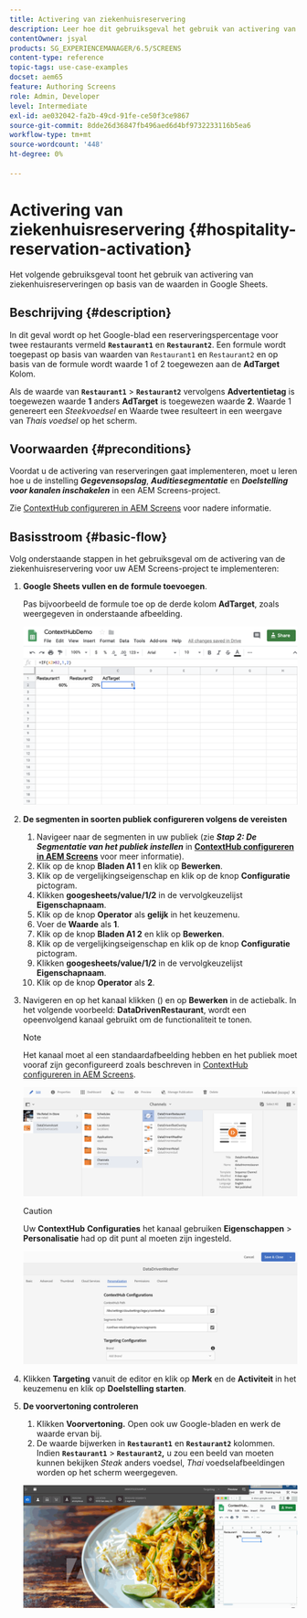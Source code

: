 ```yaml
---
title: Activering van ziekenhuisreservering
description: Leer hoe dit gebruiksgeval het gebruik van activering van ziekenhuisreservering aantoont op basis van de waarden in Google Sheets.
contentOwner: jsyal
products: SG_EXPERIENCEMANAGER/6.5/SCREENS
content-type: reference
topic-tags: use-case-examples
docset: aem65
feature: Authoring Screens
role: Admin, Developer
level: Intermediate
exl-id: ae032042-fa2b-49cd-91fe-ce50f3ce9867
source-git-commit: 8dde26d36847fb496aed6d4bf9732233116b5ea6
workflow-type: tm+mt
source-wordcount: '448'
ht-degree: 0%

---
```


# Activering van ziekenhuisreservering {#hospitality-reservation-activation}

Het volgende gebruiksgeval toont het gebruik van activering van ziekenhuisreserveringen op basis van de waarden in Google Sheets.

## Beschrijving {#description}

In dit geval wordt op het Google-blad een reserveringspercentage voor twee restaurants vermeld **`Restaurant1`** en **`Restaurant2`**. Een formule wordt toegepast op basis van waarden van `Restaurant1` en `Restaurant2` en op basis van de formule wordt waarde 1 of 2 toegewezen aan de **AdTarget** Kolom.

Als de waarde van **`Restaurant1`** > **`Restaurant2`** vervolgens **Advertentietag** is toegewezen waarde **1** anders **AdTarget** is toegewezen waarde **2**. Waarde 1 genereert een *Steekvoedsel* en Waarde twee resulteert in een weergave van *Thais voedsel* op het scherm.

## Voorwaarden {#preconditions}

Voordat u de activering van reserveringen gaat implementeren, moet u leren hoe u de instelling ***Gegevensopslag***, ***Auditiesegmentatie*** en ***Doelstelling voor kanalen inschakelen*** in een AEM Screens-project.

Zie [ContextHub configureren in AEM Screens](configuring-context-hub.md) voor nadere informatie.

## Basisstroom {#basic-flow}

Volg onderstaande stappen in het gebruiksgeval om de activering van de ziekenhuisreservering voor uw AEM Screens-project te implementeren:

1. **Google Sheets vullen en de formule toevoegen**.

   Pas bijvoorbeeld de formule toe op de derde kolom **AdTarget**, zoals weergegeven in onderstaande afbeelding.

   ![screen_shot_2019-04-29at94132am](assets/screen_shot_2019-04-29at94132am.png)

1. **De segmenten in soorten publiek configureren volgens de vereisten**

   1. Navigeer naar de segmenten in uw publiek (zie ***Stap 2: De Segmentatie van het publiek instellen*** in **[ContextHub configureren in AEM Screens](configuring-context-hub.md)** voor meer informatie).
   1. Klik op de knop **Bladen A1 1** en klik op **Bewerken**.
   1. Klik op de vergelijkingseigenschap en klik op de knop **Configuratie** pictogram.
   1. Klikken **googesheets/value/1/2** in de vervolgkeuzelijst **Eigenschapnaam**.
   1. Klik op de knop **Operator** als **gelijk** in het keuzemenu.
   1. Voer de **Waarde** als **1**.
   1. Klik op de knop **Bladen A1 2** en klik op **Bewerken**.
   1. Klik op de vergelijkingseigenschap en klik op de knop **Configuratie** pictogram.
   1. Klikken **googesheets/value/1/2** in de vervolgkeuzelijst **Eigenschapnaam**.
   1. Klik op de knop **Operator** als **2**.

1. Navigeren en op het kanaal klikken () en op **Bewerken** in de actiebalk. In het volgende voorbeeld: **DataDrivenRestaurant**, wordt een opeenvolgend kanaal gebruikt om de functionaliteit te tonen.

   >[!NOTE]
   >
   >Het kanaal moet al een standaardafbeelding hebben en het publiek moet vooraf zijn geconfigureerd zoals beschreven in [ContextHub configureren in AEM Screens](configuring-context-hub.md).

   ![screen_shot_2019-05-08at14652pm](assets/screen_shot_2019-05-08at14652pm.png)

   >[!CAUTION]
   >
   >Uw **ContextHub** **Configuraties** het kanaal gebruiken **Eigenschappen** > **Personalisatie** had op dit punt al moeten zijn ingesteld.

   ![screen_shot_2019-05-08at114106am](assets/screen_shot_2019-05-08at114106am.png)

1. Klikken **Targeting** vanuit de editor en klik op **Merk** en de **Activiteit** in het keuzemenu en klik op **Doelstelling starten**.
1. **De voorvertoning controleren**

   1. Klikken **Voorvertoning.** Open ook uw Google-bladen en werk de waarde ervan bij.
   1. De waarde bijwerken in **`Restaurant1`** en **`Restaurant2`** kolommen. Indien **`Restaurant1`** > **`Restaurant2`,** u zou een beeld van moeten kunnen bekijken *Steak* anders voedsel, *Thai* voedselafbeeldingen worden op het scherm weergegeven.

   ![result5](assets/result5.gif)
